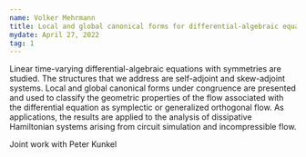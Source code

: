 ```yaml
---
name: Volker Mehrmann
title: Local and global canonical forms for differential-algebraic equations with symmetries
mydate: April 27, 2022
tag: 1
---
```

Linear time-varying differential-algebraic equations with symmetries are studied.
The structures that we address are self-adjoint and skew-adjoint systems. Local and global canonical forms under congruence are presented and used to classify the geometric properties of the flow associated with the differential equation as symplectic or generalized orthogonal flow.  As applications, the results are applied to the analysis of dissipative Hamiltonian systems arising from circuit simulation and incompressible flow.

Joint work with Peter Kunkel
